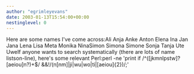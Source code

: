 ```yaml
---
author: "egrimleyevans"
date: 2003-01-13T15:54:00+00:00
nestinglevel: 0
---
```

Here are some names I've come across:Ali Anja Anke Anton Elena Ina Jan Jana Lena Lisa Meta Monika NinaSimon Simona Simone Sonja Tanja Ute UweIf anyone wants to search systematically (there are lots of name listson-line), here's some relevant Perl:perl -ne 'print if /^(\[jkmnlpstw\]?\[aeiou\]n?)+$/ &&!/(n\[nm\]|ji|wu|wo|ti|\[aeiou\]{2})/;'